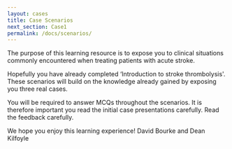 ```yaml
---
layout: cases
title: Case Scenarios
next_section: Case1
permalink: /docs/scenarios/
---
```


The purpose of this learning resource is to expose you to clinical situations commonly encountered when treating patients with acute stroke.

Hopefully you have already completed ‘Introduction to stroke thrombolysis'. These scenarios will build on the knowledge already gained by exposing you three real cases.

You will be required to answer MCQs throughout the scenarios. It is therefore important you read the initial case presentations carefully. Read the feedback carefully.

We hope you enjoy this learning experience!
David Bourke and Dean Kilfoyle